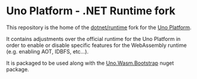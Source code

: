 # Uno Platform - .NET Runtime fork

This repository is the home of the [dotnet/runtime](https://github.com/dotnet/runtime) fork for the [Uno Platform](https://github.com/unoplatform/uno).

It contains adjustments over the official runtime for the Uno Platform in order to enable or disable specific features for the WebAssembly runtime (e.g. enabling AOT, IDBFS, etc...).

It is packaged to be used along with the [Uno.Wasm.Bootstrap](https://github.com/unoplatform/uno.wasm.bootstrap) nuget package.
